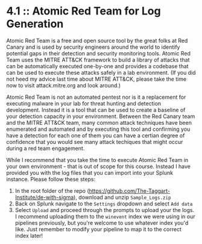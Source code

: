 # 4.1 :: Atomic Red Team for Log Generation

Atomic Red Team is a free and open source tool by the great folks at Red Canary and is used by security engineers around the world to identify potential gaps in their detection and security monitoring tools. Atomic Red Team uses the MITRE ATT&CK framework to build a library of attacks that can be automatically executed one-by-one and provides a codebase that can be used to execute these attacks safely in a lab environment. (If you did not heed my advice last time about MITRE ATT&CK, please take the time now to visit attack.mitre.org and look around.)

Atomic Red Team is not an automated pentest nor is it a replacement for executing malware in your lab for threat hunting and detection development. Instead it is a tool that can be used to create a baseline of your detection capacity in your environment. Between the Red Canary team and the MITRE ATT&CK team, many common attack techniques have been enumerated and automated and by executing this tool and confirming you have a detection for each one of them you can have a certian degree of confidence that you would see many attack techiques that might occur during a red team engagement.

While I recommend that you take the time to execute Atomic Red Team in your own environment - that is out of scope for this course. Instead I have provided you with the log files that you can import into your Splunk instance. Please follow these steps:

1. In the root folder of the repo (https://github.com/The-Taggart-Institute/de-with-sigma), download and unzip `Sample_Logs.zip`
2. Back on Splunk navigate to the `Settings` dropdown and select `Add data`
3. Select `Upload` and proceed through the prompts to upload your the logs. I recommend uploading them to the `winevent` index we were using in our pipelines previously, but you're welcome to use whatever index you'd like. Just remember to modify your pipeline to map it to the correct index later!